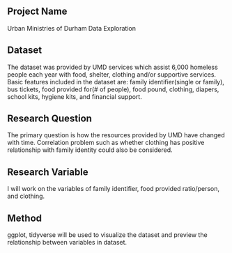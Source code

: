 ## Project Name

Urban Ministries of Durham Data Exploration

## Dataset

The dataset was provided by UMD services which assist 6,000 homeless people each year with food, shelter, clothing and/or supportive services. Basic features included in the dataset are: family identifier(single or family), bus tickets, food provided for(# of people), food pound, clothing, diapers, school kits, hygiene kits, and financial support. 

## Research Question

The primary question is how the resources provided by UMD have changed with time. Correlation problem such as whether clothing has positive relationship with family identity could also be considered.

## Research Variable

I will work on the variables of family identifier, food provided ratio/person, and clothing.

## Method

ggplot, tidyverse will be used to visualize the dataset and preview the relationship between variables in dataset.
